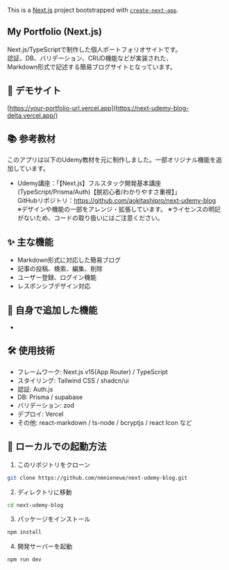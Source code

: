 This is a [Next.js](https://nextjs.org) project bootstrapped with [`create-next-app`](https://nextjs.org/docs/app/api-reference/cli/create-next-app).

## My Portfolio (Next.js)
Next.js/TypeScriptで制作した個人ポートフォリオサイトです。  
認証、DB、バリデーション、CRUD機能などが実装された、  
Markdown形式で記述する簡易ブログサイトとなっています。

## 🔗 デモサイト
[https://your-portfolio-url.vercel.app](https://next-udemy-blog-delta.vercel.app/)

## 📚 参考教材
このアプリは以下のUdemy教材を元に制作しました。一部オリジナル機能を追加しています。

- Udemy講座：「【Next.js】フルスタック開発基本講座(TypeScript/Prisma/Auth)【脱初心者/わかりやすさ重視】」  
  GitHubリポジトリ：https://github.com/aokitashipro/next-udemy-blog  
※デザインや機能の一部をアレンジ・拡張しています。
※ライセンスの明記がないため、コードの取り扱いにはご注意ください。

## ✨ 主な機能
- Markdown形式に対応した簡易ブログ
- 記事の投稿、検索、編集、削除
- ユーザー登録、ログイン機能
- レスポンシブデザイン対応

## 📝 自身で追加した機能
- 

## 🛠️ 使用技術
- フレームワーク: Next.js v15(App Router) / TypeScript
- スタイリング: Tailwind CSS / shadcn/ui
- 認証: Auth.js
- DB: Prisma / supabase
- バリデーション: zod
- デプロイ: Vercel
- その他: react-markdown / ts-node / bcryptjs / react Icon など

## 🚀 ローカルでの起動方法

1. このリポジトリをクローン
```bash
git clone https://github.com/nmnieneue/next-udemy-blog.git
```

2.	ディレクトリに移動
```bash
cd next-udemy-blog
```

3.	パッケージをインストール
```bash
npm install
```

4.	開発サーバーを起動
```bash
npm run dev
```
